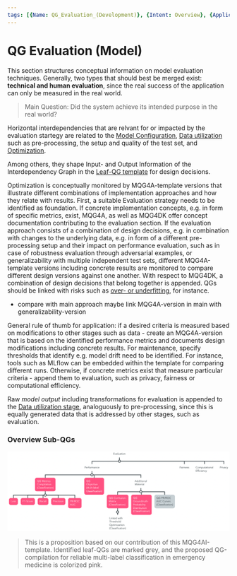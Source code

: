 ```yaml
---
tags: [{Name: QG_Evaluation_(Development)}, {Intent: Overview}, {Applicability: GenericAILifecycle}, {Usage Example: default_highrisk}]
---
```


# QG Evaluation (Model)

This section structures conceptual information on model evaluation techniques. Generally, two types that should best be merged exist: **technical and human evaluation**, since the real success of the application can only be measured in the real world.

> Main Question: Did the system achieve its intended purpose in the real world?

Horizontal interdependencies that are relvant for or impacted by the evaluation startegy are related to the [Model Configuration](./../1_Model_Configuration/QG_ModelConfiguration_(Development).md), [Data utilization](./../../1_Data/2_Utilization/QG_Utilization_(Data).md) such as pre-processing, the setup and quality of the test set, and [Optimization](./../3_Model_Optimization/QG_ModelOptimization_(Development).md).

Among others, they shape Input- and Output Information of the Interdependency Graph in the [Leaf-QG template](../../../../templates/Template_LeafQG.md) for design decisions.

Optimization is conceptually monitored by MQG4A-template versions that illustrate different combinations of implementation approaches and how they relate with results. First, a suitable Evaluation strategy needs to be identified as foundation.
If concrete implementation concepts, e.g. in form of specific metrics, exist, MQG4A, as well as MQG4DK offer concept documentation contributing to the evaluation section. If the evaluation approach consists of a combination of design decisions, e.g. in combination with changes to the underlying data, e.g. in form of a different pre-processing setup and their impact on performance evaluation, such as in case of robustness evaluation through adversarial examples, or generalizability with multiple independent test sets, different MQG4A-template versions including concrete results are monitored to compare different design versions against one another. 
With respect to MQG4DK, a combination of design decisions that belong together is appended.
QGs should be linked with risks such as [over- or underfitting](./../../../3_RiskManagement/AI_Risks/2_TechnicalRobustnessSafety/Accuracy/Over_UnderFitting.md), for instance.

- compare with main approach maybe link MQG4A-version in main with generalizability-version

General rule of thumb for application: if a desired criteria is measured based on modifications to other stages such as data - create an MQG4A-version that is based on the identified performance metrics and documents design modifications including concrete results. For maintenance, specify thresholds that identify e.g. model drift need to be identified. For instance, tools such as MLflow can be embedded within the template for comparing different runs.
Otherwise, if concrete metrics exist that measure particular criteria - append them to evaluation, such as privacy, fairness or computational efficiency.

Raw *model output* including transformations for evaluation is appended to the [Data utilization stage](./../../1_Data/2_Utilization/QG_Utilization_(Data).md), analoguously to pre-processing, since this is equally generated data that is addressed by other stages, such as evaluation.

### Overview Sub-QGs

![](../../../../../imgs/Lifecycle/QGEvaluation.png)

> This is a proposition based on our contribution of this MQG4AI-template. Identified leaf-QGs are marked grey, and the proposed QG-compilation for reliable multi-label classification in emergency medicine is colorized pink.